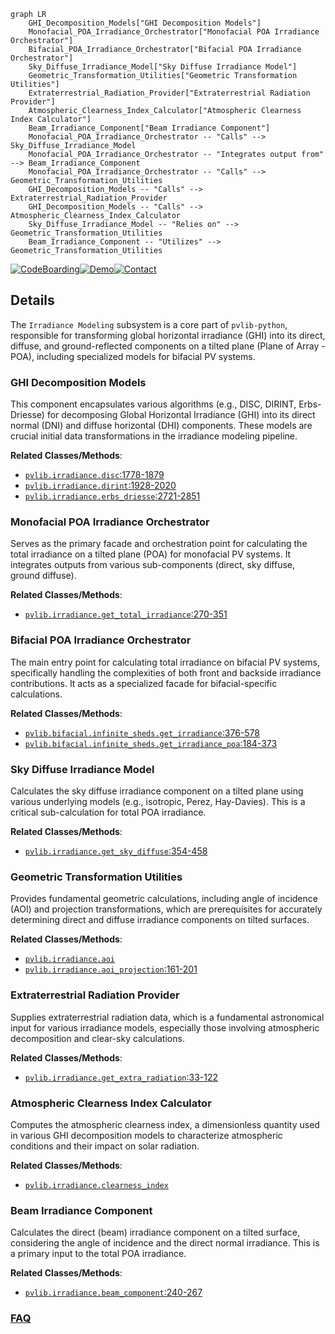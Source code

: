 ```mermaid
graph LR
    GHI_Decomposition_Models["GHI Decomposition Models"]
    Monofacial_POA_Irradiance_Orchestrator["Monofacial POA Irradiance Orchestrator"]
    Bifacial_POA_Irradiance_Orchestrator["Bifacial POA Irradiance Orchestrator"]
    Sky_Diffuse_Irradiance_Model["Sky Diffuse Irradiance Model"]
    Geometric_Transformation_Utilities["Geometric Transformation Utilities"]
    Extraterrestrial_Radiation_Provider["Extraterrestrial Radiation Provider"]
    Atmospheric_Clearness_Index_Calculator["Atmospheric Clearness Index Calculator"]
    Beam_Irradiance_Component["Beam Irradiance Component"]
    Monofacial_POA_Irradiance_Orchestrator -- "Calls" --> Sky_Diffuse_Irradiance_Model
    Monofacial_POA_Irradiance_Orchestrator -- "Integrates output from" --> Beam_Irradiance_Component
    Monofacial_POA_Irradiance_Orchestrator -- "Calls" --> Geometric_Transformation_Utilities
    GHI_Decomposition_Models -- "Calls" --> Extraterrestrial_Radiation_Provider
    GHI_Decomposition_Models -- "Calls" --> Atmospheric_Clearness_Index_Calculator
    Sky_Diffuse_Irradiance_Model -- "Relies on" --> Geometric_Transformation_Utilities
    Beam_Irradiance_Component -- "Utilizes" --> Geometric_Transformation_Utilities
```

[![CodeBoarding](https://img.shields.io/badge/Generated%20by-CodeBoarding-9cf?style=flat-square)](https://github.com/CodeBoarding/GeneratedOnBoardings)[![Demo](https://img.shields.io/badge/Try%20our-Demo-blue?style=flat-square)](https://www.codeboarding.org/demo)[![Contact](https://img.shields.io/badge/Contact%20us%20-%20contact@codeboarding.org-lightgrey?style=flat-square)](mailto:contact@codeboarding.org)

## Details

The `Irradiance Modeling` subsystem is a core part of `pvlib-python`, responsible for transforming global horizontal irradiance (GHI) into its direct, diffuse, and ground-reflected components on a tilted plane (Plane of Array - POA), including specialized models for bifacial PV systems.

### GHI Decomposition Models
This component encapsulates various algorithms (e.g., DISC, DIRINT, Erbs-Driesse) for decomposing Global Horizontal Irradiance (GHI) into its direct normal (DNI) and diffuse horizontal (DHI) components. These models are crucial initial data transformations in the irradiance modeling pipeline.


**Related Classes/Methods**:

- <a href="https://github.com/pvlib/pvlib-python/blob/main/pvlib/irradiance.py#L1778-L1879" target="_blank" rel="noopener noreferrer">`pvlib.irradiance.disc`:1778-1879</a>
- <a href="https://github.com/pvlib/pvlib-python/blob/main/pvlib/irradiance.py#L1928-L2020" target="_blank" rel="noopener noreferrer">`pvlib.irradiance.dirint`:1928-2020</a>
- <a href="https://github.com/pvlib/pvlib-python/blob/main/pvlib/irradiance.py#L2721-L2851" target="_blank" rel="noopener noreferrer">`pvlib.irradiance.erbs_driesse`:2721-2851</a>


### Monofacial POA Irradiance Orchestrator
Serves as the primary facade and orchestration point for calculating the total irradiance on a tilted plane (POA) for monofacial PV systems. It integrates outputs from various sub-components (direct, sky diffuse, ground diffuse).


**Related Classes/Methods**:

- <a href="https://github.com/pvlib/pvlib-python/blob/main/pvlib/irradiance.py#L270-L351" target="_blank" rel="noopener noreferrer">`pvlib.irradiance.get_total_irradiance`:270-351</a>


### Bifacial POA Irradiance Orchestrator
The main entry point for calculating total irradiance on bifacial PV systems, specifically handling the complexities of both front and backside irradiance contributions. It acts as a specialized facade for bifacial-specific calculations.


**Related Classes/Methods**:

- <a href="https://github.com/pvlib/pvlib-python/blob/main/pvlib/bifacial/infinite_sheds.py#L376-L578" target="_blank" rel="noopener noreferrer">`pvlib.bifacial.infinite_sheds.get_irradiance`:376-578</a>
- <a href="https://github.com/pvlib/pvlib-python/blob/main/pvlib/bifacial/infinite_sheds.py#L184-L373" target="_blank" rel="noopener noreferrer">`pvlib.bifacial.infinite_sheds.get_irradiance_poa`:184-373</a>


### Sky Diffuse Irradiance Model
Calculates the sky diffuse irradiance component on a tilted plane using various underlying models (e.g., isotropic, Perez, Hay-Davies). This is a critical sub-calculation for total POA irradiance.


**Related Classes/Methods**:

- <a href="https://github.com/pvlib/pvlib-python/blob/main/pvlib/irradiance.py#L354-L458" target="_blank" rel="noopener noreferrer">`pvlib.irradiance.get_sky_diffuse`:354-458</a>


### Geometric Transformation Utilities
Provides fundamental geometric calculations, including angle of incidence (AOI) and projection transformations, which are prerequisites for accurately determining direct and diffuse irradiance components on tilted surfaces.


**Related Classes/Methods**:

- <a href="https://github.com/pvlib/pvlib-python/blob/main/pvlib/irradiance.py" target="_blank" rel="noopener noreferrer">`pvlib.irradiance.aoi`</a>
- <a href="https://github.com/pvlib/pvlib-python/blob/main/pvlib/irradiance.py#L161-L201" target="_blank" rel="noopener noreferrer">`pvlib.irradiance.aoi_projection`:161-201</a>


### Extraterrestrial Radiation Provider
Supplies extraterrestrial radiation data, which is a fundamental astronomical input for various irradiance models, especially those involving atmospheric decomposition and clear-sky calculations.


**Related Classes/Methods**:

- <a href="https://github.com/pvlib/pvlib-python/blob/main/pvlib/irradiance.py#L33-L122" target="_blank" rel="noopener noreferrer">`pvlib.irradiance.get_extra_radiation`:33-122</a>


### Atmospheric Clearness Index Calculator
Computes the atmospheric clearness index, a dimensionless quantity used in various GHI decomposition models to characterize atmospheric conditions and their impact on solar radiation.


**Related Classes/Methods**:

- <a href="https://github.com/pvlib/pvlib-python/blob/main/pvlib/irradiance.py" target="_blank" rel="noopener noreferrer">`pvlib.irradiance.clearness_index`</a>


### Beam Irradiance Component
Calculates the direct (beam) irradiance component on a tilted surface, considering the angle of incidence and the direct normal irradiance. This is a primary input to the total POA irradiance.


**Related Classes/Methods**:

- <a href="https://github.com/pvlib/pvlib-python/blob/main/pvlib/irradiance.py#L240-L267" target="_blank" rel="noopener noreferrer">`pvlib.irradiance.beam_component`:240-267</a>




### [FAQ](https://github.com/CodeBoarding/GeneratedOnBoardings/tree/main?tab=readme-ov-file#faq)